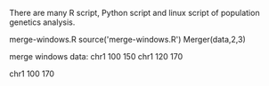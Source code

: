 There are many R script, Python script and linux script of population genetics analysis.



merge-windows.R
source('merge-windows.R')
Merger(data,2,3)

merge windows
data:
chr1 100 150
chr1 120 170

chr1 100 170
